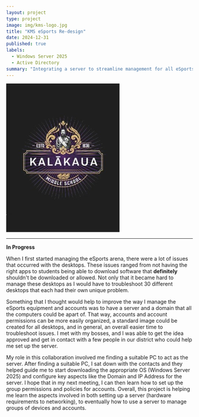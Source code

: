```yaml
---
layout: project
type: project
image: img/kms-logo.jpg
title: "KMS eSports Re-design"
date: 2024-12-31
published: true
labels:
  - Windows Server 2025
  - Active Directory
summary: "Integrating a server to streamline management for all eSports equipment and accounts."
---
```


<img class="img-fluid" src="../img/kms-logo.jpg">


<hr>

**In Progress**

When I first started managing the eSports arena, there were a lot of issues that occurred with the desktops. 
These issues ranged from not having the right apps to students being able to download software that **definitely** shouldn't be downloaded or allowed. 
Not only that it became hard to manage these desktops as I would have to troubleshoot 30 different desktops that each had their own unique problem. 

Something that I thought would help to improve the way I manage the eSports equipment and accounts was to have a server and a domain
that all the computers could be apart of. That way, accounts and account permissions can be more easily organized, a standard image
could be created for all desktops, and in general, an overall easier time to troubleshoot issues. I met with my bosses, and I was
able to get the idea approved and get in contact with a few people in our district who could help me set up the server. 

My role in this collaboration involved me finding a suitable PC to act as the server. After finding a suitable PC, I sat down with 
the contacts and they helped guide me to start downloading the appropriate OS (Windows Server 2025) and configure key aspects like the Domain and IP Address for the server. 
I hope that in my next meeting, I can then learn how to set up the group permissions and policies for accounts. Overall, this project
is helping me learn the aspects involved in both setting up a server (hardware requirements to networking), to eventually how to use a server
to manage groups of devices and accounts. 


